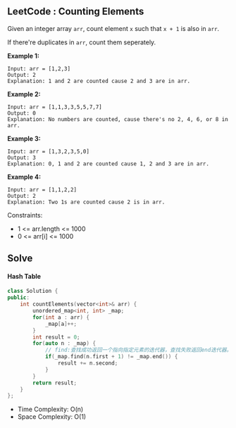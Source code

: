 ## LeetCode : Counting Elements

Given an integer array `arr`, count element `x` such that `x + 1` is also in `arr`.

If there're duplicates in `arr`, count them seperately.


**Example 1:**

```
Input: arr = [1,2,3]
Output: 2
Explanation: 1 and 2 are counted cause 2 and 3 are in arr.
```

**Example 2:**

```
Input: arr = [1,1,3,3,5,5,7,7]
Output: 0
Explanation: No numbers are counted, cause there's no 2, 4, 6, or 8 in arr.
```

**Example 3:**

```
Input: arr = [1,3,2,3,5,0]
Output: 3
Explanation: 0, 1 and 2 are counted cause 1, 2 and 3 are in arr.
```

**Example 4:**

```
Input: arr = [1,1,2,2]
Output: 2
Explanation: Two 1s are counted cause 2 is in arr.
```

Constraints:

* 1 <= arr.length <= 1000
* 0 <= arr[i] <= 1000


## Solve

#### Hash Table

```c++
class Solution {
public:
    int countElements(vector<int>& arr) {
        unordered_map<int, int> _map;
        for(int a : arr) {
            _map[a]++;
        }
        int result = 0;
        for(auto n : _map) {
            // find:查找成功返回一个指向指定元素的迭代器，查找失败返回end迭代器。
            if(_map.find(n.first + 1) != _map.end()) {
                result += n.second;
            }
        }
        return result;
    }
};
```

* Time Complexity: O(n)
* Space Complexity: O(1)


